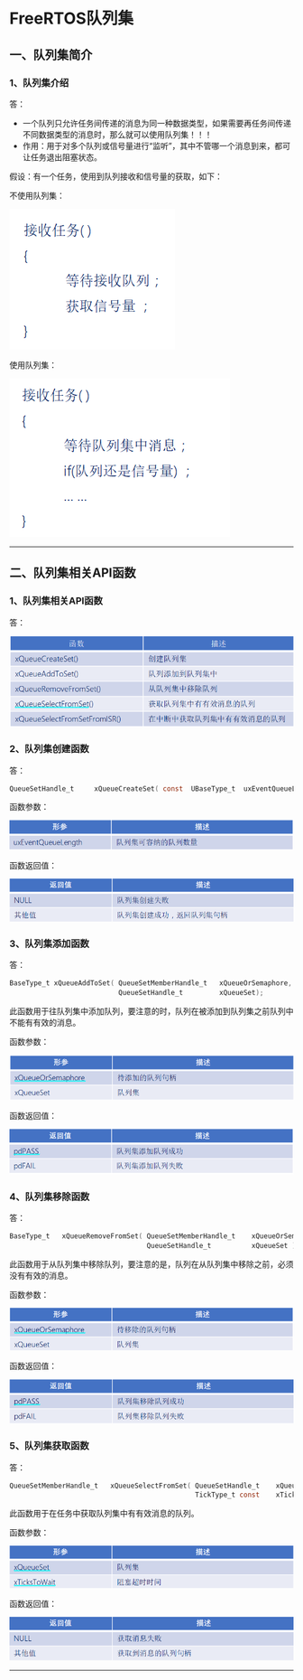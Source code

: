 # FreeRTOS队列集

## 一、队列集简介

### 1、队列集介绍

答：

- 一个队列只允许任务间传递的消息为同一种数据类型，如果需要再任务间传递不同数据类型的消息时，那么就可以使用队列集！！！
- 作用：用于对多个队列或信号量进行“监听”，其中不管哪一个消息到来，都可让任务退出阻塞状态。

假设：有一个任务，使用到队列接收和信号量的获取，如下：

不使用队列集：

![](笔记图片/不使用队列集.png)

使用队列集：

![](笔记图片/使用队列集.png)

------



## 二、队列集相关API函数

### 1、队列集相关API函数

答：

![](笔记图片/队列集相关函数.png)



### 2、队列集创建函数

答：

```C
QueueSetHandle_t     xQueueCreateSet( const  UBaseType_t  uxEventQueueLength ); 
```

函数参数：

![](笔记图片/队列集创建函数参数.png)

函数返回值：

![](笔记图片/队列集创建函数返回值.png)



### 3、队列集添加函数

答：

```C
BaseType_t xQueueAddToSet( QueueSetMemberHandle_t   xQueueOrSemaphore,
                           QueueSetHandle_t         xQueueSet); 
```

此函数用于往队列集中添加队列，要注意的时，队列在被添加到队列集之前队列中不能有有效的消息。

函数参数：

![](笔记图片/队列集添加函数参数.png)

函数返回值：

![](笔记图片/队列集添加函数返回值.png)



### 4、队列集移除函数

答：

```C
BaseType_t   xQueueRemoveFromSet( QueueSetMemberHandle_t    xQueueOrSemaphore,
                                  QueueSetHandle_t          xQueueSet ); 
```

此函数用于从队列集中移除队列，要注意的是，队列在从队列集中移除之前，必须没有有效的消息。

函数参数：

![](笔记图片/队列集移除函数参数.png)

函数返回值：

![](笔记图片/队列集移除函数返回值.png)



### 5、队列集获取函数

答：

```C
QueueSetMemberHandle_t   xQueueSelectFromSet( QueueSetHandle_t    xQueueSet,
                                              TickType_t const    xTicksToWait)
```

此函数用于在任务中获取队列集中有有效消息的队列。

函数参数：

![](笔记图片/队列集获取函数参数.png)

函数返回值：

![](笔记图片/队列集获取函数返回值.png)

------

